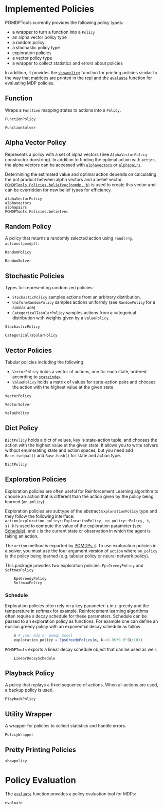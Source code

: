 # Implemented Policies

POMDPTools currently provides the following policy types:
- a wrapper to turn a function into a `Policy`
- an alpha vector policy type
- a random policy
- a stochastic policy type
- exploration policies
- a vector policy type
- a wrapper to collect statistics and errors about policies

In addition, it provides the [`showpolicy`](@ref) function for printing policies similar to the way that matrices are printed in the repl and the [`evaluate`](@ref) function for evaluating MDP policies.

## Function 

Wraps a `Function` mapping states to actions into a `Policy`. 

```@docs
FunctionPolicy
```

```@docs
FunctionSolver
```

## Alpha Vector Policy

Represents a policy with a set of alpha vectors (See `AlphaVectorPolicy` constructor docstring). In addition to finding the optimal action with `action`, the alpha vectors can be accessed with [`alphavectors`](@ref) or [`alphapairs`](@ref).

Determining the estimated value and optimal action depends on calculating the dot product between alpha vectors and a belief vector. [`POMDPTools.Policies.beliefvec(pomdp, b)`](@ref) is used to create this vector and can be overridden for new belief types for efficiency.

```@docs
AlphaVectorPolicy
alphavectors
alphapairs
POMDPTools.Policies.beliefvec
``` 

## Random Policy 

A policy that returns a randomly selected action using `rand(rng, actions(pomdp))`.

```@docs
RandomPolicy
``` 

```@docs
RandomSolver
```

## Stochastic Policies 

Types for representing randomized policies:

- `StochasticPolicy` samples actions from an arbitrary distribution.
- `UniformRandomPolicy` samples actions uniformly (see `RandomPolicy` for a similar use)
- `CategoricalTabularPolicy` samples actions from a categorical distribution with weights given by a `ValuePolicy`.

```@docs
StochasticPolicy
```

```@docs
CategoricalTabularPolicy
```

## Vector Policies

Tabular policies including the following:

- `VectorPolicy` holds a vector of actions, one for each state, ordered according to [`stateindex`](@ref).
-  `ValuePolicy` holds a matrix of values for state-action pairs and chooses the action with the highest value at the given state


```@docs
VectorPolicy 
``` 

```@docs
VectorSolver
```

```@docs
ValuePolicy
```

## Dict Policy
`DictPolicy` holds a dict of values, key is state-action tuple, and chooses the action with the highest value at the given state. It allows you to write solvers without enumerating state and action spaces, but you need add `Base.isequal()` and `Base.hash()` for state and action type.

```@docs
DictPolicy
```

## Exploration Policies 

Exploration policies are often useful for Reinforcement Learning algorithm to choose an action that is different than the action given by the policy being learned (`on_policy`). 

Exploration policies are subtype of the abstract `ExplorationPolicy` type and they follow the following interface: 
`action(exploration_policy::ExplorationPolicy, on_policy::Policy, k, s)`. `k` is used to compute the value of the exploration parameter (see [Schedule](@ref)), and `s` is the current state or observation in which the agent is taking an action.

The `action` method is exported by [POMDPs.jl](https://github.com/JuliaPOMDP/POMDPs.jl). 
To use exploration policies in a solver, you must use the four argument version of `action` where `on_policy` is the policy being learned (e.g. tabular policy or neural network policy).

This package provides two exploration policies: `EpsGreedyPolicy` and `SoftmaxPolicy`

```@docs 
    EpsGreedyPolicy
    SoftmaxPolicy
```

### Schedule

Exploration policies often rely on a key parameter: $\epsilon$ in $\epsilon$-greedy and the temperature in softmax for example. 
Reinforcement learning algorithms often require a decay schedule for these parameters. 
Schedule can be passed to an exploration policy as functions. For example one can define an epsilon greedy policy with an exponential decay schedule as follow: 
```julia 
    m # your mdp or pomdp model
    exploration_policy = EpsGreedyPolicy(m, k->0.05*0.9^(k/10))
```

`POMDPTools` exports a linear decay schedule object that can be used as well.  

```@docs 
    LinearDecaySchedule 
```

## Playback Policy

A policy that replays a fixed sequence of actions. When all actions are used, a backup policy is used.

```@docs
PlaybackPolicy
```

## Utility Wrapper

A wrapper for policies to collect statistics and handle errors.

```@docs
PolicyWrapper
```

## Pretty Printing Policies

```@docs
showpolicy
```

# Policy Evaluation

The [`evaluate`](@ref) function provides a policy evaluation tool for MDPs:

```@docs
evaluate
```
